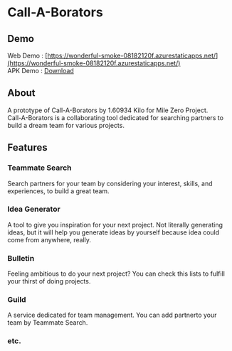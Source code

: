 # Call-A-Borators

## Demo
Web Demo : [https://wonderful-smoke-08182120f.azurestaticapps.net/](https://wonderful-smoke-08182120f.azurestaticapps.net/) <br>
APK Demo : [Download](https://github.com/alifiarahmah/callaborators/raw/main/build/app/outputs/flutter-apk/app-release.apk)

## About
A prototype of Call-A-Borators by 1.60934 Kilo for Mile Zero Project. <br>
Call-A-Borators is a collaborating tool dedicated for searching partners to build a dream team for various projects.

## Features
### Teammate Search
Search partners for your team by considering your interest, skills, and experiences, to build a great team.
### Idea Generator
A tool to give you inspiration for your next project.
Not literally generating ideas, but it will help you generate ideas by yourself 
because idea could come from anywhere, really.
### Bulletin
Feeling ambitious to do your next project? 
You can check this lists to fulfill your thirst of doing projects.
### Guild
A service dedicated for team management. 
You can add partnerto your team by Teammate Search.
### etc.

<!-- ## Getting Started

This project is a starting point for a Flutter application.

A few resources to get you started if this is your first Flutter project:

- [Lab: Write your first Flutter app](https://flutter.dev/docs/get-started/codelab)
- [Cookbook: Useful Flutter samples](https://flutter.dev/docs/cookbook)

For help getting started with Flutter, view our
[online documentation](https://flutter.dev/docs), which offers tutorials,
samples, guidance on mobile development, and a full API reference.

-->
